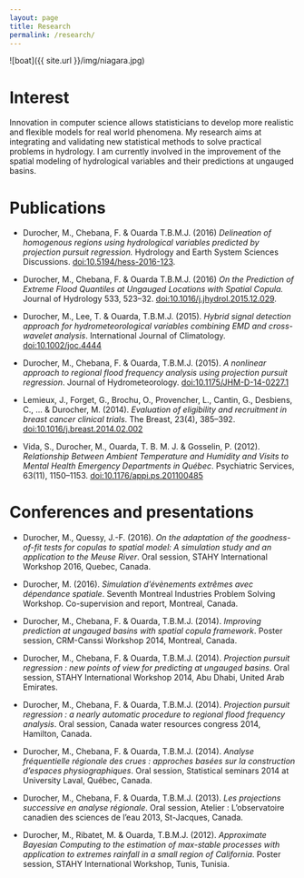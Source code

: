 ```yaml
---
layout: page
title: Research
permalink: /research/
---
```


![boat]({{ site.url }}/img/niagara.jpg)

# Interest  

Innovation in computer science allows statisticians to develop more realistic and flexible models for real world phenomena. 
My research aims at integrating and validating new statistical methods to solve practical problems in hydrology. 
I am currently involved in the improvement of the spatial modeling of hydrological variables and their predictions at ungauged basins. 

# Publications

- Durocher, M., Chebana, F. & Ouarda T.B.M.J. (2016) *Delineation of homogenous regions using hydrological variables predicted by projection pursuit regression.* Hydrology and Earth System Sciences Discussions. [doi:10.5194/hess-2016-123](https://doi.org/10.5194/hess-2016-123).

- Durocher, M., Chebana, F. & Ouarda T.B.M.J. (2016) *On the Prediction of Extreme Flood Quantiles at Ungauged Locations with Spatial Copula.* Journal of Hydrology 533, 523–32. [doi:10.1016/j.jhydrol.2015.12.029](https://doi.org/10.1016/j.jhydrol.2015.12.029).

- Durocher, M., Lee, T. & Ouarda, T.B.M.J. (2015). *Hybrid signal detection approach for hydrometeorological variables combining EMD and cross-wavelet analysis*. International Journal of Climatology. [doi:10.1002/joc.4444](https://doi.org/10.1002/joc.4444)

- Durocher, M., Chebana, F. & Ouarda, T.B.M.J. (2015). *A nonlinear approach to regional flood frequency analysis using projection pursuit regression*. Journal of Hydrometeorology. [doi:10.1175/JHM-D-14-0227.1](https://doi.org/10.1175/JHM-D-14-0227.1) 

- Lemieux, J., Forget, G., Brochu, O., Provencher, L., Cantin, G., Desbiens, C., ... & Durocher, M. (2014). *Evaluation of eligibility and recruitment in breast cancer clinical trials*. The Breast, 23(4), 385–392. [doi:10.1016/j.breast.2014.02.002](https://doi.org/10.1016/j.breast.2014.02.002)

- Vida, S., Durocher, M., Ouarda, T. B. M. J. & Gosselin, P. (2012). *Relationship Between Ambient Temperature and Humidity and Visits to Mental Health Emergency Departments in Québec*. Psychiatric Services, 63(11), 1150–1153. [doi:10.1176/appi.ps.201100485](https://doi.org/10.1176/appi.ps.201100485)
 
# Conferences and presentations

- Durocher, M., Quessy, J.-F. (2016). *On the adaptation of the goodness-of-fit tests for copulas to spatial model: A simulation study and an application to the Meuse River*. Oral session, STAHY International Workshop 2016, Quebec, Canada.
 
- Durocher, M. (2016). *Simulation d’évènements extrêmes avec dépendance spatiale*. Seventh Montreal Industries Problem Solving Workshop. Co-supervision and report, Montreal, Canada.

- Durocher, M., Chebana, F. & Ouarda, T.B.M.J. (2014). *Improving prediction at ungauged basins with spatial copula framework*. Poster session, CRM-Canssi Workshop 2014, Montreal, Canada.

- Durocher, M., Chebana, F. & Ouarda, T.B.M.J. (2014). *Projection pursuit regression : new points of view for predicting at ungauged basins*. Oral session, STAHY International Workshop 2014, Abu Dhabi, United Arab Emirates.

- Durocher, M., Chebana, F. & Ouarda, T.B.M.J. (2014). *Projection pursuit regression : a nearly automatic procedure to regional flood frequency analysis*. Oral session, Canada water resources congress 2014, Hamilton, Canada.

- Durocher, M., Chebana, F. & Ouarda, T.B.M.J. (2014). *Analyse fréquentielle régionale des crues : approches basées sur la construction d’espaces physiographiques*. Oral session, Statistical seminars 2014 at University Laval, Québec, Canada.

- Durocher, M., Chebana, F. & Ouarda, T.B.M.J. (2013). *Les projections successive en analyse régionale*. Oral session, Atelier : L’observatoire canadien des sciences de l’eau 2013, St-Jacques, Canada.

- Durocher, M., Ribatet, M. & Ouarda, T.B.M.J. (2012). *Approximate Bayesian Computing to the estimation of max-stable processes with application to extremes rainfall in a small region of California*. Poster session, STAHY International Workshop, Tunis, Tunisia.
